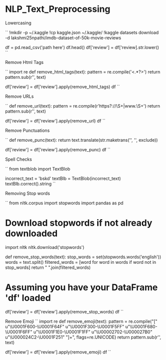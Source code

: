 # NLP_Text_Preprocessing

Lowercasing


``
!mkdir -p ~/.kaggle
!cp kaggle.json ~/.kaggle/
!kaggle datasets download -d lakshmi25npathi/imdb-dataset-of-50k-movie-reviews

df = pd.read_csv('path here')
df.head()
df['review'] = df['review].str.lower()
``

Remove Html Tags

``
import re
def remove_html_tags(text):
  pattern = re.compile('<.*?>')
  return pattern.sub(r'', text)

df['review'] = df['review'].apply(remove_html_tags)
df
``

Remove URLs

``
def remove_url(text):
  pattern = re.compile(r'https?://\S+|www\.\S+')
  return pattern.sub(r'', text)

df['review'] = df['review'].apply(remove_url)
df
``

Remove Punctuations

``
def remove_punc(text):
  return text.translate(str.maketrans('', '', exclude))

df['review'] = df['review'].apply(remove_punc)
df
``

Spell Checks

``
from textblob import TextBlob

incorrect_text = 'bskd'
textBlb = TextBlob(incorrect_text)
textBlb.correct().string
``

Removing Stop words

``
from nltk.corpus import stopwords
import pandas as pd

# Download stopwords if not already downloaded
import nltk
nltk.download('stopwords')

def remove_stop_words(text):
    stop_words = set(stopwords.words('english'))
    words = text.split()
    filtered_words = [word for word in words if word not in stop_words]
    return " ".join(filtered_words)

# Assuming you have your DataFrame 'df' loaded

df['review'] = df['review'].apply(remove_stop_words)
df
``

Remove Emoji
``
import re
def remove_emoji(text):
  pattern = re.compile("["
                       u"\U0001F600-\U0001F64F"
                       u"\U0001F300-\U0001F5FF"
                       u"\U0001F680-\U0001F6FF"
                       u"\U0001F1E0-\U0001F1FF"
                       u"\U00002702-\U000027B0"
                       u"\U000024C2-\U0001F251"
                       "]+", flags=re.UNICODE)
  return pattern.sub(r'', text)

df['review'] = df['review'].apply(remove_emoji)
df
``

